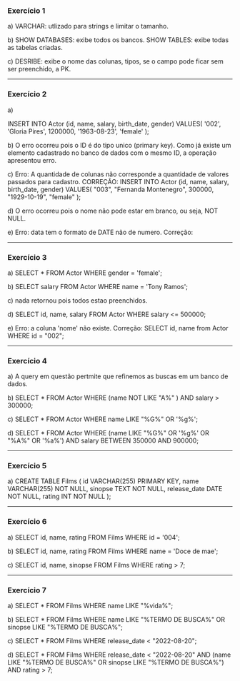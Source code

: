 ### Exercício 1

a) VARCHAR: utlizado para strings e limitar o tamanho.

b) SHOW DATABASES: exibe todos os bancos.
   SHOW TABLES: exibe todas as tabelas criadas.

c) DESRIBE: exibe o nome das colunas, tipos,
se o campo pode ficar sem ser preenchido, a PK.

---

### Exercício 2

a)

INSERT INTO Actor (id, name, salary, birth_date, gender) 
VALUES(
	'002',
    'Gloria Pires',
    1200000,
    '1963-08-23',
    'female'
);

b) O erro ocorreu pois o ID é do tipo unico (primary key). Como já existe um elemento cadastrado no banco de dados com o mesmo ID, a operação apresentou erro.

c) Erro: A quantidade de colunas não corresponde a quantidade de valores passados para cadastro.
CORREÇÃO:
INSERT INTO Actor (id, name, salary, birth_date, gender) 
VALUES(
  "003", 
  "Fernanda Montenegro",
  300000,
  "1929-10-19", 
  "female"
);

d) O erro ocorreu pois o nome não pode estar em branco, ou seja, NOT NULL.

e) Erro: data tem o formato de DATE não de numero. Correção:

---

### Exercício 3

a)  SELECT * FROM Actor WHERE gender = 'female';

b) SELECT salary FROM Actor WHERE name = 'Tony Ramos';

c) nada retornou pois todos estao preenchidos.

d) SELECT id, name, salary FROM Actor WHERE salary <= 500000;

e) Erro: a coluna 'nome' não existe. Correção:
SELECT id, name from Actor WHERE id = "002";

---

### Exercício 4

a) A query em questão pertmite que refinemos as buscas em um banco de dados.

b)
SELECT * FROM Actor
WHERE (name NOT LIKE "A%" ) AND salary > 300000;

c)
SELECT * FROM Actor
WHERE name LIKE "%G%" OR '%g%';

d)
SELECT * FROM Actor
WHERE (name LIKE "%G%" OR '%g%' OR "%A%" OR '%a%') AND salary BETWEEN 350000 AND 900000;

---

### Exercício 5

a)
CREATE TABLE Films (
	id VARCHAR(255) PRIMARY KEY,
    name VARCHAR(255) NOT NULL,
    sinopse TEXT NOT NULL,
    release_date DATE NOT NULL,
    rating INT NOT NULL
);

---

### Exercício 6

a) SELECT id, name, rating FROM Films
WHERE id = '004';

b) SELECT id, name, rating FROM Films
WHERE name = 'Doce de mae';

c) SELECT id, name, sinopse FROM Films
WHERE rating > 7;

---

### Exercício 7

a) SELECT * FROM Films
WHERE name LIKE "%vida%";

b) SELECT * FROM Films
WHERE name LIKE "%TERMO DE BUSCA%" OR
sinopse LIKE "%TERMO DE BUSCA%";

c) SELECT * FROM Films
WHERE release_date < "2022-08-20";

d) SELECT * FROM Films
WHERE release_date < "2022-08-20" AND 
(name LIKE "%TERMO DE BUSCA%" OR
sinopse LIKE "%TERMO DE BUSCA%") AND rating > 7;


